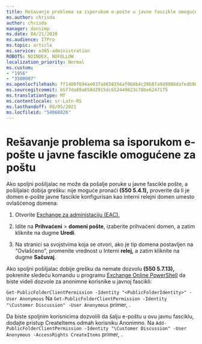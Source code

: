 ```yaml
---
title: Rešavanje problema sa isporukom e-pošte u javne fascikle omogućene za poštu
ms.author: chrisda
author: chrisda
manager: dansimp
ms.date: 04/21/2020
ms.audience: ITPro
ms.topic: article
ms.service: o365-administration
ROBOTS: NOINDEX, NOFOLLOW
localization_priority: Normal
ms.custom:
- "1956"
- "3500007"
ms.openlocfilehash: ff1400f694ae037a8658356af068b4c20b8fa9d9908dafedb90db7bb6859530f
ms.sourcegitcommit: b5f7da89a650d2915dc652449623c78be6247175
ms.translationtype: MT
ms.contentlocale: sr-Latn-RS
ms.lasthandoff: 08/05/2021
ms.locfileid: "54068826"
---
```

# <a name="fix-email-delivery-issues-to-mail-enabled-public-folders"></a>Rešavanje problema sa isporukom e-pošte u javne fascikle omogućene za poštu

Ako spoljni pošiljalac ne može da pošalje poruke u javne fascikle pošte, a pošiljalac dobija grešku: nije moguće pronaći **(550 5.4.1),** proverite da li je domen e-pošte javne fascikle konfigurisan kao interni relejni domen umesto ovlašćenog domena:

1. Otvorite [Exchange za administaciju (EAC).](https://docs.microsoft.com/Exchange/exchange-admin-center)

2. Idite na **Prihvaćeni** \> **domeni pošte**, izaberite prihvaćeni domen, a zatim kliknite na dugme **Uredi**.

3. Na stranici sa svojstvima koja se otvori, ako je tip domena postavljen na "Ovlašćeno", promenite vrednost u Interni **relej,** a zatim kliknite na dugme **Sačuvaj**.

Ako spoljni pošiljalac dobije grešku da nemate dozvolu **(550 5.7.13),** pokrenite sledeću komandu u programu [Exchange Online PowerShell](https://docs.microsoft.com/powershell/exchange/exchange-online/connect-to-exchange-online-powershell/connect-to-exchange-online-powershell) da biste videli dozvole za anonimne korisnike u javnoj fascikli:

`Get-PublicFolderClientPermission -Identity "<PublicFolderIdentity>" -User Anonymous` Na `Get-PublicFolderClientPermission -Identity "\Customer Discussion" -User Anonymous` primer, .

Da biste spoljnim korisnicima dozvolili da šalju e-poštu u ovu javnu fasciklu, dodajte pristup CreateItems odmah korisniku Anonimno. Na `Add-PublicFolderClientPermission -Identity "\Customer Discussion" -User Anonymous -AccessRights CreateItems` primer, .
